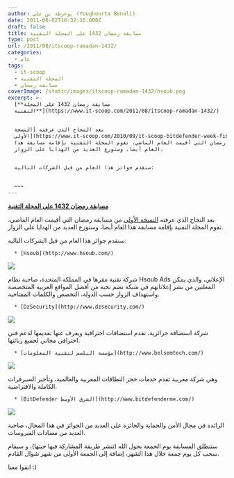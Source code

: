 ```yaml
---
author: يوغرطة بن علي (Youghourta Benali)
date: 2011-08-02T16:32:16.000Z
draft: false
title: مسابقة رمضان 1432 على المجلة التقنية
type: post
url: /2011/08/itscoop-ramadan-1432/
categories:
  - عام
tags:
  - it-scoop
  - المجلة التقنية
  - مسابقة رمضان
coverImage: /static/images/itscoop-ramadan-1432/hsoub.png
excerpt: >-
  [**مسابقة رمضان 1432 على المجلة
  التقنية**](https://www.it-scoop.com/2011/08/itscoop-ramadan-1432/)


  بعد النجاح الذي عرفته [النسخة
  الأولى](https://www.it-scoop.com/2010/09/it-scoop-bitdefender-week-final/) من
  مسابقة رمضان التي أقيمت العام الماضي، تقوم المجلة التقنية بإقامة مسابقة هذا
  العام أيضا، وستوزع العديد من الهدايا على الزوار.


  ستقدم جوائز هذا العام من قبل الشركات التالية:


  ~~~
---
```

[**مسابقة رمضان 1432 على المجلة التقنية**](https://www.it-scoop.com/2011/08/itscoop-ramadan-1432/)

بعد النجاح الذي عرفته [النسخة الأولى](https://www.it-scoop.com/2010/09/it-scoop-bitdefender-week-final/) من مسابقة رمضان التي أقيمت العام الماضي، تقوم المجلة التقنية بإقامة مسابقة هذا العام أيضا، وستوزع العديد من الهدايا على الزوار.

ستقدم جوائز هذا العام من قبل الشركات التالية:

~~~
  * [Hsoub](http://www.hsoub.com/)
~~~

![](/static/images/itscoop-ramadan-1432/hsoub.png)

شركة تقنية مقرها في المملكة المتحدة، صاحبة نظام Hsoub Ads الإعلاني، والذي يمكن المعلنين من نشر إعلاناتهم في شبكة تضم نخبة من أفضل المواقع العربية المتخصصة واستهداف الزوار حسب الدولة، التخصص والكلمات المفتاحية.

~~~
  * [DzSecurity](http://www.dzsecurity.com/)
~~~

![](/static/images/itscoop-ramadan-1432/logo.jpg)

شركة استضافة جزائرية، تقدم استضافات احترافية ويعرف عنها تقديمها لدعم فني احترافي مجاني لجميع زبائنها.

~~~
  * [مؤسسة البلسم لتقنية المعلومات](http://www.belsemtech.com/)
~~~

![](/static/images/itscoop-ramadan-1432/BelsemTech.png)

وهي شركة مغربية تقدم خدمات حجز النطاقات المغربية والعالمية، وتأجير السيرفرات الكاملة والافتراضية.

~~~
  * [BitDefender الشرق الأوسط](http://www.bitdefenderme.com/)
~~~

![](/static/images/itscoop-ramadan-1432/BitDefender.jpg)

الرائدة في مجال الأمن والحماية والحائزة على العديد من الجوائز في هذا المجال، صاحبة العديد من مضادات الفيروسات.

ستنطلق المسابقة يوم الجمعة بحول الله (تنشر طريقة المشاركة فيها حينها)، و سيقام سحب كل يوم جمعة خلال هذا الشهر، إضافة إلى الجمعة الأولى من شهر شوال القادم.

ابقوا معنا :)
